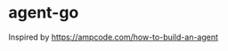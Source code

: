 # agent-go

Inspired by <https://ampcode.com/how-to-build-an-agent>

<!-- 
TODO:
- Finish blog post
-->

<!-- 
DONE:

-->
